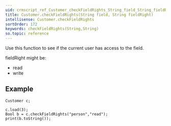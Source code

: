 ```yaml
---
uid: crmscript_ref_Customer_checkFieldRights_String_field_String_fieldRight
title: Customer.checkFieldRights(String field, String fieldRight)
intellisense: Customer.checkFieldRights
sortOrder: 172
keywords: checkFieldRights(String,String)
so.topic: reference
---
```


Use this function to see if the current user has access to the field.

fieldRight might be:


 - read
 - write




## Example


    Customer c;
    
    c.load(3);
    Bool b = c.checkFieldRights("person","read");
    print(b.toString());


